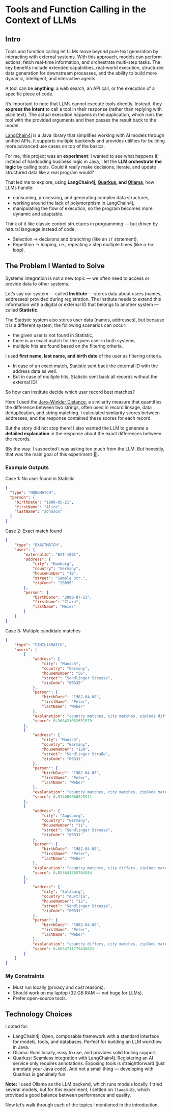 # Tools and Function Calling in the Context of LLMs

## Intro
Tools and function calling let LLMs move beyond pure text generation by interacting with external systems. With this approach, models can perform actions, fetch real-time information, and orchestrate multi-step tasks. The key benefits include extended capabilities, real-world execution, structured data generation for downstream processes, and the ability to build more dynamic, intelligent, and interactive agents.

A tool can be **anything**: a web search, an API call, or the execution of a specific piece of code.

It’s important to note that LLMs cannot execute tools directly. Instead, they **express the intent** to call a tool in their response (rather than replying with plain text). The actual execution happens in the application, which runs the tool with the provided arguments and then passes the result back to the model.

[LangChain4j](https://github.com/langchain4j/langchain4j) is a Java library that simplifies working with AI models through unified APIs. It supports multiple backends and provides utilities for building more advanced use cases on top of the basics.

For me, this project was an **experiment**: I wanted to see what happens if, instead of hardcoding business logic in Java, I let the **LLM orchestrate the logic** by calling tools. Could it really make decisions, iterate, and update structured data like a real program would?

That led me to explore, using **LangChain4j, [Quarkus](https://quarkus.io/), and [Ollama](https://ollama.com/)**, how LLMs handle:
* consuming, processing, and generating complex data structures,
* working around the lack of polymorphism in LangChain4j,
* manipulating the flow of execution, so the program becomes more dynamic and adaptable.

Think of it like classic control structures in programming — but driven by natural language instead of code:
* Selection → decisions and branching (like an `if` statement),
* Repetition → looping, i.e., repeating a step multiple times (like a `for` loop).

## The Problem I Wanted to Solve
Systems integration is not a new topic — we often need to access or provide data to other systems.

Let’s say our system — called **Institute** — stores data about users (names, addresses) provided during registration. The Institute needs to extend this information with a digital or external ID that belongs to another system — called **Statistic**.

The Statistic system also stores user data (names, addresses), but because it is a different system, the following scenarios can occur:
* the given user is not found in Statistic,
* there is an exact match for the given user in both systems,
* multiple hits are found based on the filtering criteria.

I used **first name, last name, and birth date** of the user as filtering criteria.
* In case of an exact match, Statistic sent back the external ID with the address data as well.
* But in case of multiple hits, Statistic sent back all records without the external ID!

So how can Institute decide which user record best matches?

Here I used the [Jaro–Winkler Distance](https://en.wikipedia.org/wiki/Jaro%E2%80%93Winkler_distance), a similarity measure that quantifies the difference between two strings, often used in record linkage, data deduplication, and string matching. I calculated similarity scores between addresses, and the response contained these scores for each record.

But the story did not stop there! I also wanted the LLM to generate a **detailed explanation** in the response about the exact differences between the records.

(By the way: I suspected I was asking too much from the LLM. But honestly, that was the main goal of this experiment 🙂).

### Example Outputs
Case 1: No user found in Statistic
```json
{
  "type": "NONEMATCH",
  "person": {
    "birthDate": "1990-05-21",
    "firstName": "Alice",
    "lastName": "Johnson"
  }
}
```

Case 2: Exact match found
```json
{
    "type": "EXACTMATCH",
    "user": {
        "externalId": "EXT-1001",
        "address": {
            "city": "Hamburg",
            "country": "Germany",
            "houseNumber": "10",
            "street": "Sample Str.",
            "zipCode": "20095"
        },
        "person": {
            "birthDate": "2000-07-21",
            "firstName": "Clara",
            "lastName": "Meier"
        }
    }
}
```

Case 3: Multiple candidate matches
```json
{
    "type": "SIMILARMATCH",
    "users": [
        {
            "address": {
                "city": "Munich",
                "country": "Germany",
                "houseNumber": "56",
                "street": "Sendlinger Strasse",
                "zipCode": "80332"
            },
            "person": {
                "birthDate": "1982-04-08",
                "firstName": "Peter",
                "lastName": "Weber"
            },
            "explanation": "country matches, city matches, zipCode differs, street matches, houseNumber differs",
            "score": 0.968421052631579
        },
        {
            "address": {
                "city": "Munich",
                "country": "Germany",
                "houseNumber": "12A",
                "street": "Sendlinger Straße",
                "zipCode": "80331"
            },
            "person": {
                "birthDate": "1982-04-08",
                "firstName": "Peter",
                "lastName": "Weber"
            },
            "explanation": "country matches, city matches, zipCode matches, street differs, houseNumber differs",
            "score": 0.974089068825911
        },
        {
            "address": {
                "city": "Augsburg",
                "country": "Germany",
                "houseNumber": "11",
                "street": "Sendlinger Strasse",
                "zipCode": "80331"
            },
            "person": {
                "birthDate": "1982-04-08",
                "firstName": "Peter",
                "lastName": "Weber"
            },
            "explanation": "country matches, city differs, zipCode matches, street matches, houseNumber differs",
            "score": 0.853641765704584
        },
        {
            "address": {
                "city": "Salzburg",
                "country": "Austria",
                "houseNumber": "12",
                "street": "Sendlinger Strasse",
                "zipCode": "80331"
            },
            "person": {
                "birthDate": "1982-04-08",
                "firstName": "Peter",
                "lastName": "Weber"
            },
            "explanation": "country differs, city matches, zipCode matches, street matches, houseNumber matches",
            "score": 0.6634711779448621
        }
    ]
}
```

### My Constraints
* Must run locally (privacy and cost reasons).
* Should work on my laptop (32 GB RAM — not huge for LLMs).
* Prefer open-source tools.

## Technology Choices
I opted for:
* LangChain4j: Open, composable framework with a standard interface for models, tools, and databases. Perfect for building an LLM workflow in Java.
* Ollama: Runs locally, easy to use, and provides solid tooling support.
* Quarkus: Seamless integration with LangChain4j. Registering an AI service only requires annotations. Exposing tools is straightforward (just annotate your Java code). And not a small thing — developing with Quarkus is genuinely fun.

**Note:** I used Ollama as the LLM backend, which runs models locally. I tried several models, but for this experiment, I settled on `llama3-8b`, which provided a good balance between performance and quality.

Now let’s walk through each of the topics I mentioned in the introduction.
